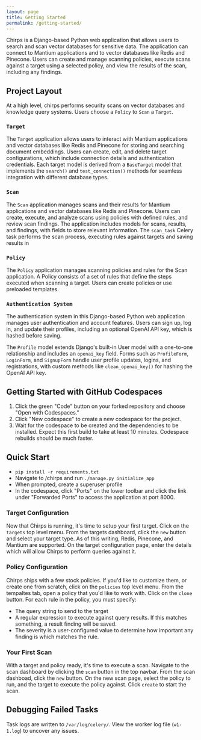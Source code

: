 ```yaml
---
layout: page
title: Getting Started
permalink: /getting-started/
---
```


Chirps is a Django-based Python web application that allows users to search and scan vector databases for sensitive data. The application can connect to Mantium applications and to vector databases like Redis and Pinecone. Users can create and manage scanning policies, execute scans against a target using a selected policy, and view the results of the scan, including any findings.

## Project Layout

At a high level, chirps performs security scans on vector databases and knowledge query systems. Users choose a `Policy` to `Scan` a `Target`.

### `Target`

The `Target` application allows users to interact with Mantium applications and vector databases like Redis and Pinecone for storing and searching document embeddings. Users can create, edit, and delete target configurations, which include connection details and authentication credentials. Each target model is derived from a `BaseTarget` model that implements the `search()` and `test_connection()` methods for seamless integration with different database types.

### `Scan`

The `Scan` application manages scans and their results for Mantium applications and vector databases like Redis and Pinecone. Users can create, execute, and analyze scans using policies with defined rules, and review scan findings.
The application includes models for scans, results, and findings, with fields to store relevant information. The `scan_task` Celery task performs the scan process, executing rules against targets and saving results in

### `Policy`

The `Policy` application manages scanning policies and rules for the Scan application. A Policy consists of a set of rules that define the steps executed when scanning a target. Users can create policies or use preloaded templates.

### `Authentication System`

The authentication system in this Django-based Python web application manages user authentication and account features. Users can sign up, log in, and update their profiles, including an optional OpenAI API key, which is hashed before saving.

The `Profile` model extends Django's built-in User model with a one-to-one relationship and includes an `openai_key` field. Forms such as `ProfileForm`, `LoginForm`, and `SignupForm` handle user profile updates, logins, and registrations, with custom methods like `clean_openai_key()` for hashing the OpenAI API key.

## Getting Started with GitHub Codespaces

1. Click the green "Code" button on your forked repository and choose "Open with Codespaces."
2. Click "New codespace" to create a new codespace for the project.
3. Wait for the codespace to be created and the dependencies to be installed. Expect this first build to take at least 10 minutes. Codespace rebuilds should be much faster.

## Quick Start

- `pip install -r requirements.txt`
- Navigate to /chirps and run `./manage.py initialize_app`
- When prompted, create a superuser profile
- In the codespace, click "Ports" on the lower toolbar and click the link under "Forwarded Ports" to access the application at port 8000.

### Target Configuration
Now that Chirps is running, it's time to setup your first target. Click on the `targets` top level menu. From the targets dashboard, click the `new` button and select your target type. As of this writing, Redis, Pinecone, and Mantium are supported. On the target configuration page, enter the details which will allow Chirps to perform queries against it.

### Policy Configuration
Chirps ships with a few stock policies. If you'd like to customize them, or create one from scratch, click on the `policies` top level menu. From the tempaltes tab, open a policy that you'd like to work with. Click on the `clone` button. For each rule in the policy, you must specify:
- The query string to send to the target
- A regular expression to execute against query results. If this matches something, a result finding will be saved.
- The severity is a user-configured value to determine how important any finding is which matches the rule.

### Your First Scan
With a target and policy ready, it's time to execute a scan. Navigate to the scan dashboard by clicking the `scan` button in the top navbar. From the scan dashboad, click the `new` button. On the new scan page, select the policy to run, and the target to execute the policy against. Click `create` to start the scan.

## Debugging Failed Tasks
Task logs are written to `/var/log/celery/`. View the worker log file (`w1-1.log`) to uncover any issues.

